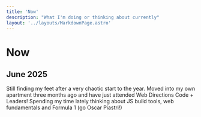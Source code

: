 ```yaml
---
title: 'Now'
description: "What I'm doing or thinking about currently"
layout: '../layouts/MarkdownPage.astro'
---
```


# Now

## June 2025

Still finding my feet after a very chaotic start to the year. Moved into my own apartment three months ago and have just
attended Web Directions Code + Leaders! Spending my time lately thinking about JS build tools, web fundamentals and
Formula 1 (go Oscar Piastri!)
